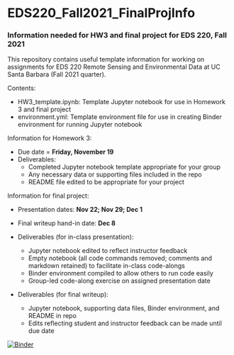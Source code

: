 # EDS220_Fall2021_FinalProjInfo
### Information needed for HW3 and final project for EDS 220, Fall 2021

This repository contains useful template information for working on assignments for EDS 220 Remote Sensing and Environmental Data at UC Santa Barbara (Fall 2021 quarter). 

Contents:
- HW3_template.ipynb: Template Jupyter notebook for use in Homework 3 and final project
- environment.yml: Template environment file for use in creating Binder environment for running Jupyter notebook

Information for Homework 3:
- Due date = **Friday, November 19**
- Deliverables:
   - Completed Jupyter notebook template appropriate for your group 
   - Any necessary data or supporting files included in the repo
   - README file edited to be appropriate for your project


Information for final project:
- Presentation dates: **Nov 22; Nov 29; Dec 1**
- Final writeup hand-in date: **Dec 8**
- Deliverables (for in-class presentation):
  - Jupyter notebook edited to reflect instructor feedback
  - Empty notebook (all code commands removed; comments and markdown retained) to facilitate in-class code-alongs
  - Binder environment compiled to allow others to run code easily
  - Group-led code-along exercise on assigned presentation date

- Deliverables (for final writeup):
  - Jupyter notebook, supporting data files, Binder environment, and README in repo
  - Edits reflecting student and instructor feedback can be made until due date

[![Binder](https://mybinder.org/badge_logo.svg)](https://mybinder.org/v2/gh/aqi-science/notebook/main)
